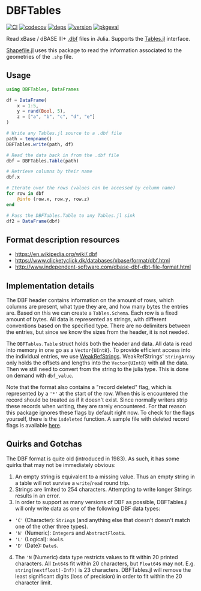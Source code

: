 # DBFTables

[![CI](https://github.com/JuliaData/DBFTables.jl/workflows/CI/badge.svg)](https://github.com/JuliaData/DBFTables.jl/actions?query=workflow%3ACI)
[![codecov](https://codecov.io/gh/JuliaData/DBFTables.jl/branch/main/graph/badge.svg)](https://codecov.io/gh/JuliaData/DBFTables.jl)
[![deps](https://juliahub.com/docs/DBFTables/deps.svg)](https://juliahub.com/ui/Packages/DBFTables/P7Qdk?t=2)
[![version](https://juliahub.com/docs/DBFTables/version.svg)](https://juliahub.com/ui/Packages/DBFTables/P7Qdk)
[![pkgeval](https://juliahub.com/docs/DBFTables/pkgeval.svg)](https://juliahub.com/ui/Packages/DBFTables/P7Qdk)

Read xBase / dBASE III+ [.dbf](https://en.wikipedia.org/wiki/.dbf) files in Julia. Supports the [Tables.jl](https://github.com/JuliaData/Tables.jl) interface.

[Shapefile.jl](https://github.com/JuliaGeo/Shapefile.jl) uses this package to read the information associated to the geometries of the `.shp` file.

## Usage

```julia
using DBFTables, DataFrames

df = DataFrame(
    x = 1:5,
    y = rand(Bool, 5),
    z = ["a", "b", "c", "d", "e"]
)

# Write any Tables.jl source to a .dbf file
path = tempname()
DBFTables.write(path, df)

# Read the data back in from the .dbf file
dbf = DBFTables.Table(path)

# Retrieve columns by their name
dbf.x

# Iterate over the rows (values can be accessed by column name)
for row in dbf
    @info (row.x, row.y, row.z)
end

# Pass the DBFTables.Table to any Tables.jl sink
df2 = DataFrame(dbf)
```

## Format description resources
- https://en.wikipedia.org/wiki/.dbf
- https://www.clicketyclick.dk/databases/xbase/format/dbf.html
- http://www.independent-software.com/dbase-dbf-dbt-file-format.html

## Implementation details

The DBF header contains information on the amount of rows, which columns are present, what type they are, and how many bytes the entries are. Based on this we can create a `Tables.Schema`. Each row is a fixed amount of bytes. All data is represented as strings, with different conventions based on the specified type. There are no delimiters between the entries, but since we know the sizes from the header, it is not needed.

The `DBFTables.Table` struct holds both the header and data. All data is read into memory in one go as a `Vector{UInt8}`. To provide efficient access into the individual entries, we use [WeakRefStrings](https://github.com/JuliaData/WeakRefStrings.jl/). WeakRefStrings' `StringArray` only holds the offsets and lengths into the `Vector{UInt8}` with all the data. Then we still need to convert from the string to the julia type. This is done on demand with `dbf_value`.

Note that the format also contains a "record deleted" flag, which is represented by a `'*'` at the start of the row. When this is encountered the record should be treated as if it doesn't exist. Since normally writers strip these records when writing, they are rarely encountered. For that reason this package ignores these flags by default right now. To check for the flags yourself, there is the `isdeleted` function. A sample file with deleted record flags is available [here](https://issues.qgis.org/issues/11007#note-30).


## Quirks and Gotchas

The DBF format is quite old (introduced in 1983).  As such, it has some quirks that may not be immediately obvious:

1. An empty string is equivalent to a missing value.  Thus an empty string in a table will not survive a `write`/`read` round trip.
2. Strings are limited to 254 characters.  Attempting to write longer Strings results in an error.
3. In order to support as many versions of DBF as possible, DBFTables.jl will only write data as one of the following DBF data types:
  - `'C'` (Character): `String`s (and anything else that doesn't doesn't match one of the other three types).
  - `'N'` (Numeric): `Integer`s and `AbstractFloat`s.
  - `'L'` (Logical): `Bool`s.
  - `'D'` (Date): `Date`s.
4. The `'N` (Numeric) data type restricts values to fit within 20 printed characters.  All `Int64`s fit within 20 characters, but `Float64`s may not.  E.g. `string(nextfloat(-Inf))` is 23 characters.  DBFTables.jl will remove the least significant digits (loss of precision) in order to fit within the 20 character limit.

